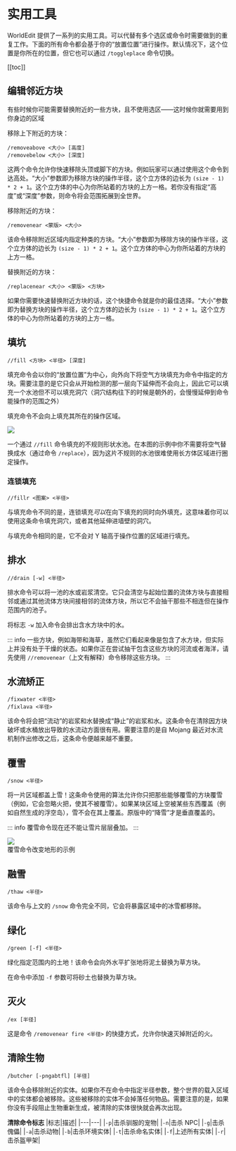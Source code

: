 # 实用工具

WorldEdit 提供了一系列的实用工具。可以代替有多个选区或命令时需要做到的重复工作。下面的所有命令都会基于你的“放置位置”进行操作。默认情况下，这个位置是你所在的位置，但它也可以通过 `/toggleplace` 命令切换。

[[toc]]

## 编辑邻近方块

有些时候你可能需要替换附近的一些方块，且不使用选区——这时候你就需要用到你身边的区域

移除上下附近的方块：
```
/removeabove <大小> [高度]
/removebelow <大小> [深度]
```
这两个命令允许你快速移除头顶或脚下的方块。例如玩家可以通过使用这个命令到达高处。“大小”参数即为移除方块的操作半径，这个立方体的边长为 `(size - 1) * 2 + 1`。这个立方体的中心为你所站着的方块的上方一格。若你没有指定“高度”或“深度”参数，则命令将会范围拓展到全世界。

移除附近的方块：
```
/removenear <蒙版> <大小>
```
该命令移除附近区域内指定种类的方块。“大小”参数即为移除方块的操作半径，这个立方体的边长为 `(size - 1) * 2 + 1`。这个立方体的中心为你所站着的方块的上方一格。

替换附近的方块：
```
/replacenear <大小> <蒙版> <方块>
```
如果你需要快速替换附近方块的话，这个快捷命令就是你的最佳选择。“大小”参数即为替换方块的操作半径，这个立方体的边长为 `(size - 1) * 2 + 1`。这个立方体的中心为你所站着的方块的上方一格。

## 填坑

```
//fill <方块> <半径> [深度]
```

填充命令会以你的“放置位置”为中心，向外向下将空气方块填充为命令中指定的方块。需要注意的是它只会从开始检测的那一层向下延伸而不会向上，因此它可以填充一个水池但不可以填充洞穴（洞穴结构往下的时候是朝外的，会慢慢延伸到命令能操作的范围之外）

填充命令不会向上填充其所在的操作区域。

![](https://worldedit.enginehub.org/en/latest/_images/fill_pond.png)

一个通过 `//fill` 命令填充的不规则形状水池。在本图的示例中你不需要将空气替换成水（通过命令 `/replace`），因为这片不规则的水池很难使用长方体区域进行圈定操作。

### 连锁填充

```
//fillr <图案> <半径>
```

与填充命令不同的是，连锁填充*可以*在向下填充的同时向外填充，这意味着你可以使用这条命令填充洞穴，或者其他延伸进墙壁的洞穴。

与填充命令相同的是，它不会对 Y 轴高于操作位置的区域进行填充。

## 排水

```
//drain [-w] <半径>
```

排水命令可以将一池的水或岩浆清空。它只会清空与起始位置的流体方块与直接相邻或通过其他流体方块间接相邻的流体方块，所以它不会抽干那些不相连但在操作范围内的池子。

将标志 `-w` 加入命令会排出含水方块中的水。

::: info 
一些方块，例如海带和海草，虽然它们看起来像是包含了水方块，但实际上并没有处于干燥的状态。如果你正在尝试抽干包含这些方块的河流或者海洋，请先使用 `//removenear`（上文有解释）命令移除这些方块。
:::

## 水流矫正

```
/fixwater <半径>
/fixlava <半径>
```

该命令将会把“流动”的岩浆和水替换成“静止”的岩浆和水。这条命令在清除因方块破坏或水桶放出导致的水流动方面很有用。需要注意的是自 Mojang 最近对水流机制作出修改之后，这条命令便越来越不重要。

## 覆雪

```
/snow <半径>
```

将一片区域都盖上雪！这条命令使用的算法允许你只把那些能够覆雪的方块覆雪（例如，它会忽略火把，使其不被覆雪）。如果某块区域上空被某些东西覆盖（例如自然生成的浮空岛），雪不会在其上覆盖。原版中的“降雪”才是垂直覆盖的。

::: info
覆雪命令现在还不能让雪片层层叠加。
:::

![](https://worldedit.enginehub.org/en/latest/_images/snow.jpg)    
覆雪命令改变地形的示例

## 融雪

```
/thaw <半径>
```

该命令与上文的 `/snow` 命令完全不同，它会将暴露区域中的冰雪都移除。

## 绿化

```
/green [-f] <半径>
```

绿化指定范围内的土地！该命令会向外水平扩张地将泥土替换为草方块。

在命令中添加 `-f` 参数可将砂土也替换为草方块。

## 灭火

```
/ex [半径]
```

这是命令 `/removenear fire <半径>` 的快捷方式，允许你快速灭掉附近的火。

## 清除生物

```
/butcher [-pngabtfl] [半径]
```

该命令会移除附近的实体。如果你不在命令中指定半径参数，整个世界的载入区域中的实体都会被移除。这些被移除的实体不会掉落任何物品。需要注意的是，如果你没有手段阻止生物重新生成，被清除的实体很快就会再次出现。

**清除命令标志**
|标志|描述|
|---|---|
|`-p`|击杀驯服的宠物|
|`-n`|击杀 NPC|
|`-g`|击杀傀儡|
|`-a`|击杀动物|
|`-b`|击杀环境实体|
|`-t`|击杀命名实体|
|`-f`|上述所有实体|
|`-r`|击杀盔甲架|